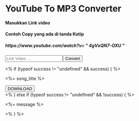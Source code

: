 
<!DOCTYPE html>
<html lang="en">

<head>
  <meta charset="UTF-8">
  <meta http-equiv="X-UA-Compatible" content="IE=edge">
  <meta name="viewport" content="width=device-width, initial-scale=1.0">
  <link rel="stylesheet" href="https://cdnjs.cloudflare.com/ajax/libs/font-awesome/6.0.0-beta2/css/all.min.css">
  <link rel="shortcut icon" type="image/png" href="/img/yt.png" />
  <link rel="stylesheet" href="/css/styles.css">
  <title>YouTube To MP3</title>
</head>

<body>

  <div class="top-container">
    <form action="/convert-mp3" method="POST" id="form">
      <h1><i class="fab fa-youtube"></i> YouTube To MP3 Converter</h1>
      <h4>Masukkan Link video</h4>
      <h4>Contoh Copy yang ada di tanda Kutip </h4>
      <h5>https://www.youtube.com/watch?v= " 4gVxQN7-OXU " </h5>
      <div>
        <input type="text" name="videoId" placeholder="Link Video ..."><button id="submit-btn">Convert</button>
      </div>
    </form>
  </div>

  <div class="bottom-container">
    <% if (typeof success != "undefined" && success) { %>
      <div class="success">
        <p> <%= song_title %> </p>
        <a href="<%= song_link %>"><button id="download-btn">DOWNLOAD</button></a>
      </div>
    <% } else if (typeof success != "undefined" && !success) { %>
      <div class="errors">
        <p> <%= message %> </p>
      </div>
    <% } %>
  </div>

</body>

</html>
